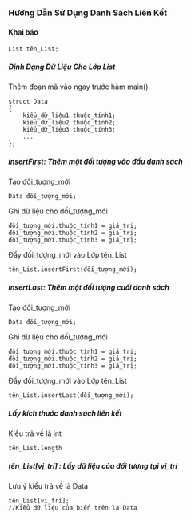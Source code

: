 ### Hướng Dẫn Sử Dụng Danh Sách Liên Kết
#### Khai báo
    List tên_List;
##### Định Dạng Dữ Liệu Cho Lớp List
Thêm đoạn mã vào ngay trước hàm main()

    struct Data
    {
        kiểu_dữ_liệu1 thuộc_tính1;
        kiểu_dữ_liệu2 thuộc_tính2;
        kiểu_dữ_liệu3 thuộc_tính3;
        ...        
    };
##### insertFirst: Thêm một đối tượng vào đầu danh sách
Tạo đối_tượng_mới

    Data đối_tượng_mới;

Ghi dữ liệu cho đối_tượng_mới

    đối_tượng_mới.thuộc_tính1 = giá_trị;
    đối_tượng_mới.thuộc_tính2 = giá_trị;
    đối_tượng_mới.thuộc_tính3 = giá_trị;

Đẩy đối_tượng_mới vào Lớp tên_List

    tên_List.insertFirst(đối_tượng_mới);

##### insertLast: Thêm một đối tượng cuối danh sách
Tạo đối_tượng_mới

    Data đối_tượng_mới;

Ghi dữ liệu cho đối_tượng_mới

    đối_tượng_mới.thuộc_tính1 = giá_trị;
    đối_tượng_mới.thuộc_tính2 = giá_trị;
    đối_tượng_mới.thuộc_tính3 = giá_trị;

Đẩy đối_tượng_mới vào Lớp tên_List

    tên_List.insertLast(đối_tượng_mới);
##### Lấy kích thước danh sách liên kết
Kiểu trả về là int

    tên_List.length
##### tên_List[vị_trí] : Lấy dữ liệu của đối tượng tại vị_trí
Lưu ý kiểu trả về là Data

    tên_List[vị_trí];
    //Kiểu dữ liệu của biến trên là Data
